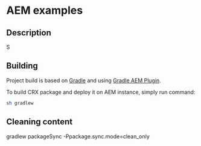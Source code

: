 # AEM examples

## Description

S

## Building

Project build is based on [Gradle](https://docs.gradle.org/current/userguide/userguide.html) and using [Gradle AEM Plugin](https://github.com/Cognifide/gradle-aem-plugin).

To build CRX package and deploy it on AEM instance, simply run command:

```bash
sh gradlew
```


## Cleaning content
gradlew packageSync -Ppackage.sync.mode=clean_only
